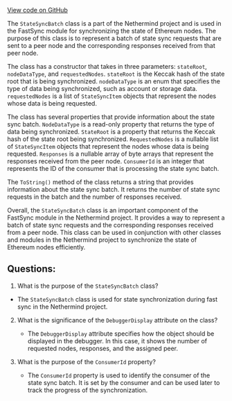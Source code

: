 [View code on GitHub](https://github.com/NethermindEth/nethermind/src/Nethermind/Nethermind.Synchronization/FastSync/StateSyncBatch.cs)

The `StateSyncBatch` class is a part of the Nethermind project and is used in the FastSync module for synchronizing the state of Ethereum nodes. The purpose of this class is to represent a batch of state sync requests that are sent to a peer node and the corresponding responses received from that peer node. 

The class has a constructor that takes in three parameters: `stateRoot`, `nodeDataType`, and `requestedNodes`. `stateRoot` is the Keccak hash of the state root that is being synchronized. `nodeDataType` is an enum that specifies the type of data being synchronized, such as account or storage data. `requestedNodes` is a list of `StateSyncItem` objects that represent the nodes whose data is being requested.

The class has several properties that provide information about the state sync batch. `NodeDataType` is a read-only property that returns the type of data being synchronized. `StateRoot` is a property that returns the Keccak hash of the state root being synchronized. `RequestedNodes` is a nullable list of `StateSyncItem` objects that represent the nodes whose data is being requested. `Responses` is a nullable array of byte arrays that represent the responses received from the peer node. `ConsumerId` is an integer that represents the ID of the consumer that is processing the state sync batch.

The `ToString()` method of the class returns a string that provides information about the state sync batch. It returns the number of state sync requests in the batch and the number of responses received.

Overall, the `StateSyncBatch` class is an important component of the FastSync module in the Nethermind project. It provides a way to represent a batch of state sync requests and the corresponding responses received from a peer node. This class can be used in conjunction with other classes and modules in the Nethermind project to synchronize the state of Ethereum nodes efficiently.
## Questions: 
 1. What is the purpose of the `StateSyncBatch` class?
   - The `StateSyncBatch` class is used for state synchronization during fast sync in the Nethermind project.

2. What is the significance of the `DebuggerDisplay` attribute on the class?
   - The `DebuggerDisplay` attribute specifies how the object should be displayed in the debugger. In this case, it shows the number of requested nodes, responses, and the assigned peer.

3. What is the purpose of the `ConsumerId` property?
   - The `ConsumerId` property is used to identify the consumer of the state sync batch. It is set by the consumer and can be used later to track the progress of the synchronization.